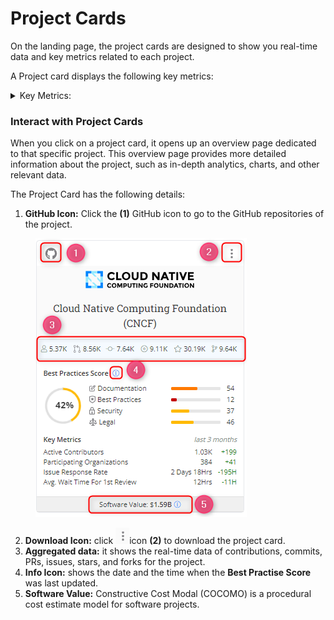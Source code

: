 # Project Cards

On the landing page, the project cards are designed to show you real-time data and key metrics related to each project.

A Project card displays the following key metrics:

<details>

<summary>Key Metrics:</summary>

* Contributors
* Pull requests
* commits issues
* Stars
* Forks
* Active contributors
* Participating organizations
* Issue response time&#x20;
* Average wait time for 1st review
* Best practise score

</details>

### Interact with Project Cards

When you click on a project card, it opens up an overview page dedicated to that specific project. This overview page provides more detailed information about the project, such as in-depth analytics, charts, and other relevant data.

The Project Card has the following details:

1. **GitHub Icon:** Click the **(1)** GitHub icon to go to the GitHub repositories of the project.

<figure><img src="../../../../.gitbook/assets/2023-06-24_11h29_13.png" alt=""><figcaption></figcaption></figure>

2. **Download Icon:** click <img src="../../../../.gitbook/assets/image (50).png" alt="" data-size="line">icon **(2)** to download the project card.
3. **Aggregated data:** it shows the real-time data of contributions, commits, PRs, issues, stars, and forks for the project.
4. **Info Icon:** shows the date and the time when the **Best Practise Score** was last updated.
5. **Software Value:** Constructive Cost Modal (COCOMO) is a procedural cost estimate model for software projects.
